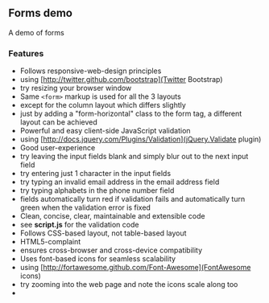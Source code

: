 Forms demo
----------
A demo of forms

### Features

*	Follows responsive-web-design principles
*	using [http://twitter.github.com/bootstrap](Twitter Bootstrap)
*	try resizing your browser window
*	Same `<form>` markup is used for all the 3 layouts
*	except for the column layout which differs slightly
*	just by adding a "form-horizontal" class to the form tag, a different layout can be achieved
*	Powerful and easy client-side JavaScript validation
*	using [http://docs.jquery.com/Plugins/Validation](jQuery.Validate plugin)
*	Good user-experience
*	try leaving the input fields blank and simply blur out to the next input field
*	try entering just 1 character in the input fields
*	try typing an invalid email address in the email address field
*	try typing alphabets in the phone number field
*	fields automatically turn red if validation fails and automatically turn green when the validation error is fixed
*	Clean, concise, clear, maintainable and extensible code
*	see **script.js** for the validation code
*	Follows CSS-based layout, not table-based layout
*	HTML5-complaint 
*	ensures cross-browser and cross-device compatibility
*	Uses font-based icons for seamless scalability
*	using [http://fortawesome.github.com/Font-Awesome](FontAwesome icons)
*	try zooming into the web page and note the icons scale along too
*	
